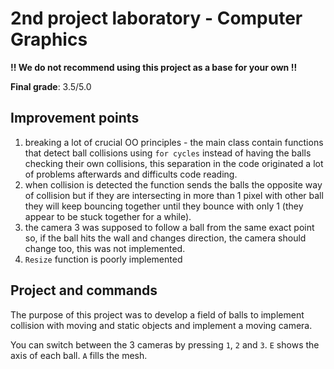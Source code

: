 # 2nd project laboratory - Computer Graphics

**!! We do not recommend using this project as a base for your own !!**

**Final grade**: 3.5/5.0

## Improvement points

1. breaking a lot of crucial OO principles - the main class contain functions that detect ball collisions using `for cycles` instead of having the balls checking their own collisions, 
this separation in the code originated a lot of problems afterwards and difficults code reading.
2. when collision is detected the function sends the balls the opposite way of collision but if they are intersecting in more than 1 pixel
with other ball they will keep bouncing together until they bounce with only 1 (they appear to be stuck together for a while).
3. the camera 3 was supposed to follow a ball from the same exact point so, if the ball hits the wall and changes direction,
the camera should change too, this was not implemented.
4. `Resize` function is poorly implemented

## Project and commands

The purpose of this project was to develop a field of balls to implement collision with moving and static objects and implement
a moving camera.

You can switch between the 3 cameras by pressing `1`, `2` and `3`. `E` shows the axis of each ball. `A` fills the mesh.



